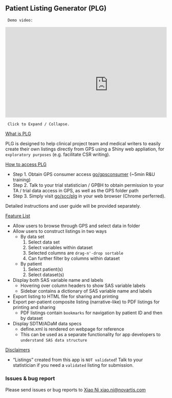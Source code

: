 ## Patient Listing Generator (PLG)

<code> Demo video:  </code> 
<br>

<div style='max-width: 640px'><div style='position: relative; padding-bottom: 56.25%; height: 0; overflow: hidden;'><iframe width="640" height="360" src="https://web.microsoftstream.com/embed/video/55548e05-2846-4c03-9504-9a1b0ddf663b?autoplay=false&amp;showinfo=true" style="border:none;" allowfullscreen style='position: absolute; top: 0; left: 0; right: 0; bottom: 0; height: 100%; max-width: 100%;'></iframe></div></div>

<code> Click to Expand / Collapse. </code>
<br>

<p><a class="btn btn-primary" aria-expanded="false" aria-controls="whatisplg" href="#whatisplg" data-toggle="collapse"> What is PLG </a></p>
<div class="collapse" id="whatisplg">
<div class="card card-block">
<div id="what-is-plg-1" class="section level3">

<p>PLG is designed to help clinical project team and medical writers to easily create their own listings directly from GPS using a Shiny web appliation, for <code>exploratory purposes</code> (e.g. facilitate CSR writing).</p>
</div>
</div>
</div>


<p><a class="btn btn-primary" aria-expanded="false" aria-controls="howtoaccess" href="#howtoaccess" data-toggle="collapse"> How to access PLG </a></p>
<div class="collapse" id="howtoaccess">
<div class="card card-block">
<div id="how-to-access-2" class="section level3">

<ul>
<li>Step 1. Obtain GPS consumer access <a href="http://go/gpsconsumer" target="_blank">go/gpsconsumer</a> (~5min R&amp;U training)</li>
<li>Step 2. Talk to your trial statistician / GPBH to obtain permission to your TA / trial data access in GPS, as well as the GPS folder path</li>
<li>Step 3. Simply visit <a href="http://go/scc/plg" target="_blank">go/scc/plg</a> in your web browser (Chrome perferred).</li>
</ul>
<p>Detailed instructions and user guide will be provided separately.</p>
</div>
</div>
</div>


<p><a class="btn btn-primary" aria-expanded="false" aria-controls="features" href="#features" data-toggle="collapse"> Feature List</a></p>
<div class="collapse" id="features">
<div class="card card-block">

<div id="features-1" class="section level3">

<ul>
<li>Allow users to browse through GPS and select data in folder</li>
<li>Allow users to construct listings in two ways
<ul>
<li>By data set
<ol style="list-style-type: decimal">
<li>Select data set</li>
<li>Select variables within dataset</li>
<li>Selected columns are <code>drag-n'-drop sortable</code></li>
<li>Can further filter by columns within dataset</li>
</ol></li>
<li>By patient
<ol style="list-style-type: decimal">
<li>Select patient(s)</li>
<li>Select dataset(s)</li>
</ol></li>
</ul></li>
<li>Display both SAS variable name and labels
<ul>
<li>Hovering over column headers to show SAS variable labels</li>
<li>Sidebar contains a dictionary of SAS variable name and labels</li>
</ul></li>
<li>Export listing to HTML file for sharing and printing</li>
<li>Export per-patient composite listing (narrative-like) to PDF listings for printing and sharing
<ul>
<li>PDF listings contain <code>bookmarks</code> for navigation by patient ID and then by dataset</li>
</ul></li>
<li>Display SDTM/ADaM data specs
<ul>
<li>define.xml is rendered on webpage for reference</li>
<li>This can be used as a separate functionality for app developers to <code>understand SAS data structure</code></li>
</ul></li>
</ul>

</div>
</div>
</div>


<p><a class="btn btn-primary" aria-expanded="false" aria-controls="disclaimer" href="#disclaimer" data-toggle="collapse"> Disclaimers </a></p>
<div class="collapse" id="disclaimer">
<div class="card card-block">
<div id="disclaimer" class="section level3">

<ul>
<li>“Listings” created from this app is <code>NOT validated</code>! Talk to your statistician if you need a <code>validated</code> listing for submission.</li>
</ul>

</div>    
</div>
</div>

### Issues & bug report

Please send issues or bug reports to [Xiao Ni xiao.ni@novartis.com](mailto:xiao.ni@novartis.com?subject=PLG%20Patient%20Listing%20Generator)

<!--

### What is PLG?

PLG is designed to help clinical project team and medical writers to easily create their own listings for exploratory purposes using a Shiny web application.




### How to access?

- Step 1. Obtain GPS consumer access [go/gpsconsumer](http://go/gpsconsumer) (~5min R&U training)
- Step 2. Talk to your trial statistician / GPBH to obtain permission to your TA / trial data access in GPS, as well as the GPS folder path
- Step 3. Simply visit [go/scc/plg](http://go/scc/plg) in your web browser. 

Detailed instructions and user guide will be provided separately.




### Features

- Allow users to browse through GPS and select data in folder
- Allow users to construct listings in two ways
    + By data set
        1. Select data set
        2. Select variables within dataset
        3. Selected columns are `drag-n'-drop sortable`
        4. Can further filter by columns within dataset
    + By patient
        1. Select patient(s)
        2. Select dataset(s)
- Display both SAS variable name and labels
    + Hovering over column headers to show SAS variable labels
    + Sidebar contains a dictionary of SAS variable name and labels
- Export listing to HTML file for sharing and printing
- Export per-patient composite listing (narrative-like) to PDF listings for printing and sharing
    + PDF listings contain bookmarks for navigation by patient ID and then by dataset
- Display SDTM/ADaM data specs 
    + define.xml is rendered on webpage for reference
    + This can be used as a separate functionality for app developers to understand SAS data structure


## Disclaimer

- "Listings" created from this app is NOT validated! Talk to your statistician if you need a `validated` listing for submission.

-->
